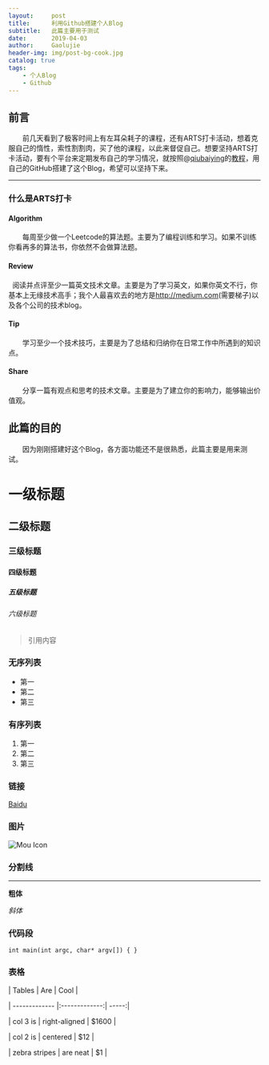 ```yaml
---
layout:     post
title:      利用Github搭建个人Blog
subtitle:   此篇主要用于测试
date:       2019-04-03
author:     Gaolujie
header-img: img/post-bg-cook.jpg
catalog: true
tags:
    - 个人Blog
    - Github
---
```


## 前言

&emsp;&emsp;前几天看到了极客时间上有左耳朵耗子的课程，还有ARTS打卡活动，想着克服自己的惰性，索性割割肉，买了他的课程，以此来督促自己。想要坚持ARTS打卡活动，要有个平台来定期发布自己的学习情况，就按照@[qiubaiying](http://qiubaiying.top/)的[教程](https://www.jianshu.com/p/e68fba58f75c)，用自己的GitHub搭建了这个Blog，希望可以坚持下来。

***

### 什么是ARTS打卡

#### Algorithm

&emsp;&emsp;每周至少做一个Leetcode的算法题。主要为了编程训练和学习。如果不训练你看再多的算法书，你依然不会做算法题。

#### Review

&nbsp;&nbsp;阅读并点评至少一篇英文技术文章。主要是为了学习英文，如果你英文不行，你基本上无缘技术高手；我个人最喜欢去的地方是<http://medium.com>(需要梯子)以及各个公司的技术blog。

#### Tip

&emsp;&emsp;学习至少一个技术技巧，主要是为了总结和归纳你在日常工作中所遇到的知识点。

#### Share

&emsp;&emsp;分享一篇有观点和思考的技术文章。主要是为了建立你的影响力，能够输出价值观。

## 此篇的目的

&emsp;&emsp;因为刚刚搭建好这个Blog，各方面功能还不是很熟悉，此篇主要是用来测试。

# 一级标题
## 二级标题
### 三级标题
#### 四级标题
##### 五级标题
###### 六级标题

> 引用内容

### 无序列表

- 第一
- 第二
- 第三

### 有序列表

1. 第一
2. 第二
3. 第三

### 链接

[Baidu](http://baidu.com)

### 图片

![Mou Icon](http://mouapp.com/Mou_128.png)


### 分割线

***

**粗体**

*斜体*

### 代码段

`int main(int argc, char* argv[])
{
}`


### 表格

| Tables        | Are           | Cool  |

	
| ------------- |:-------------:| -----:|

	
| col 3 is      | right-aligned | $1600 |

	
| col 2 is      | centered      |   $12 |

	
| zebra stripes | are neat      |    $1 |
